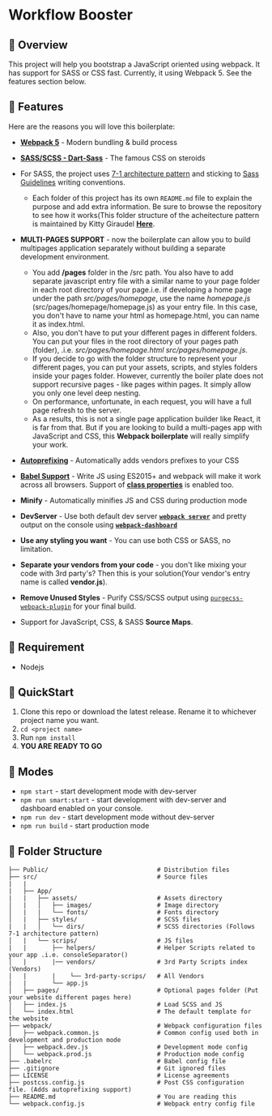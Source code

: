 # Workflow Booster

## :balloon: Overview

This project will help you bootstrap a JavaScript oriented using webpack. It has support for SASS or CSS fast. Currently, it using Webpack 5. See the features section below.

## :mega: Features

Here are the reasons you will love this boilerplate:

- **[Webpack 5](https://webpack.js.org/)** - Modern bundling & build process
- **[SASS/SCSS - Dart-Sass](https://sass-lang.com/)** - The famous CSS on steroids
- For SASS, the project uses [7-1 architecture pattern](http://sass-guidelin.es/#architecture) and sticking to [Sass Guidelines](http://sass-guidelin.es) writing conventions.

  - Each folder of this project has its own `README.md` file to explain the purpose and add extra information. Be sure to browse the repository to see how it works(This folder structure of the acheitecture pattern is maintained by Kitty Giraudel **[Here](https://github.com/KittyGiraudel/sass-boilerplate)**.

- **MULTI-PAGES SUPPORT** - now the boilerplate can allow you to build multipages application separately without building a separate development environment.

  - You add **/pages** folder in the /src path. You also have to add separate javascript entry file with a similar name to your page folder in each root directory of your page.i.e. if developing a home page under the path _src/pages/homepage_, use the name _homepage.js_ (src/pages/homepage/homepage.js) as your entry file. In this case, you don't have to name your html as homepage.html, you can name it as index.html.
  - Also, you don't have to put your different pages in different folders. You can put your files in the root directory of your pages path (folder), .i.e. _src/pages/homepage.html_ _src/pages/homepage.js_.
  - If you decide to go with the folder structure to represent your different pages, you can put your assets, scripts, and styles folders inside your pages folder. However, currently the boiler plate does not support recursive pages - like pages within pages. It simply allow you only one level deep nesting.
  - On performance, unfortunate, in each request, you will have a full page refresh to the server.
  - As a results, this is not a single page application builder like React, it is far from that. But if you are looking to build a multi-pages app with JavaScript and CSS, this **Webpack boilerplate** will really simplify your work.

- **[Autoprefixing](https://autoprefixer.github.io/)** - Automatically adds vendors prefixes to your CSS
- **[Babel Support](https://babeljs.io/)** - Write JS using ES2015+ and webpack will make it work across all browsers. Support of **[class properties](https://babeljs.io/docs/en/babel-plugin-proposal-class-properties)** is enabled too.
- **Minify** - Automatically minifies JS and CSS during production mode
- **DevServer** - Use both default dev server **[`webpack server`](https://webpack.js.org/configuration/dev-server/)** and pretty output on the console using **[`webpack-dashboard`](https://www.npmjs.com/package/webpack-dashboard)**
- **Use any styling you want** - You can use both CSS or SASS, no limitation.
- **Separate your vendors from your code** - you don't like mixing your code with 3rd party's? Then this is your solution(Your vendor's entry name is called **vendor.js**).
- **Remove Unused Styles** - Purify CSS/SCSS output using [`purgecss-webpack-plugin`]("https://purgecss.com/plugins/webpack.html#installation") for your final build.
- Support for JavaScript, CSS, & SASS **Source Maps**.

## :anger: Requirement

- Nodejs

## :scroll: QuickStart

1. Clone this repo or download the latest release. Rename it to whichever project name you want.
2. `cd <project name>`
3. Run `npm install`
4. **YOU ARE READY TO GO**

## :volcano: Modes

- `npm start` - start development mode with dev-server
- `npm run smart:start` - start development with dev-server and dashboard enabled on your console.
- `npm run dev` - start development mode without dev-server
- `npm run build` - start production mode

## :orange_book: Folder Structure

    ├── Public/                              # Distribution files
    ├── src/                                 # Source files
    |   |
    |   ├── App/
    |   |   ├── assets/                      # Assets directory
    │   |   │   ├── images/                  # Image directory
    │   |   |   └── fonts/                   # Fonts directory
    │   |   ├── styles/                      # SCSS files
    |   |   │   └── dirs/                    # SCSS directories (Follows 7-1 architecture pattern)
    │   |   └── scrips/                      # JS files
    |   |       ├── helpers/                 # Helper Scripts related to your app .i.e. consoleSeparator()
    │   |       |── vendors/                 # 3rd Party Scripts index (Vendors)
    │   |       |    └── 3rd-party-scrips/   # All Vendors
    |   |       └── app.js
    │   ├── pages/                           # Optional pages folder (Put your website different pages here)
    │   ├── index.js                         # Load SCSS and JS
    │   └── index.html                       # The default template for the website
    ├── webpack/                             # Webpack configuration files
    │   ├── webpack.common.js                # Common config used both in development and production mode
    │   ├── webpack.dev.js                   # Development mode config
    │   └── webpack.prod.js                  # Production mode config
    ├── .babelrc                             # Babel config file
    ├── .gitignore                           # Git ignored files
    ├── LICENSE                              # License agreements
    ├── postcss.config.js                    # Post CSS configuration file. (Adds autoprefixing support)
    ├── README.md                            # You are reading this
    └── webpack.config.js                    # Webpack entry config file
